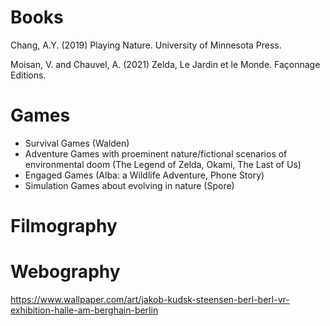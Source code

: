 # Books

Chang, A.Y. (2019) Playing Nature. University of Minnesota Press.

Moisan, V. and Chauvel, A. (2021) Zelda, Le Jardin et le Monde. Façonnage Editions.

# Games

- Survival Games (Walden)
- Adventure Games with proeminent nature/fictional scenarios of environmental doom (The Legend of Zelda, Okami, The Last of Us)
- Engaged Games (Alba: a Wildlife Adventure, Phone Story)
- Simulation Games about evolving in nature (Spore)


# Filmography


# Webography

https://www.wallpaper.com/art/jakob-kudsk-steensen-berl-berl-vr-exhibition-halle-am-berghain-berlin
